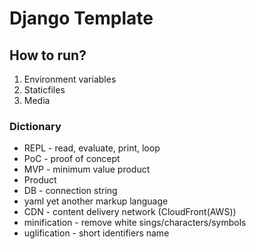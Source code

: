 # Django Template

## How to run?
1. Environment variables
2. Staticfiles
3. Media

### Dictionary
- REPL - read, evaluate, print, loop
- PoC - proof of concept
- MVP - minimum value product
- Product
- DB - connection string
- yaml yet another markup language
- CDN - content delivery network (CloudFront(AWS))
- minification - remove white sings/characters/symbols
- uglification - short identifiers name